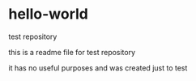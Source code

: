 hello-world
===========

test repository

this is a readme file for test repository

it has no useful purposes and was created just to test
